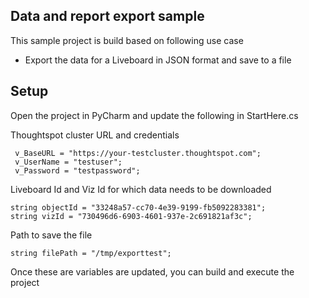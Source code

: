 ## Data and report export sample

This sample project is build based on following use case
 - Export the data for a Liveboard in JSON format and save to a file

## Setup

Open the project in PyCharm and update the following in StartHere.cs

Thoughtspot cluster URL and credentials

```
 v_BaseURL = "https://your-testcluster.thoughtspot.com";
 v_UserName = "testuser";
 v_Password = "testpassword";
```

Liveboard Id and Viz Id for which data needs to be downloaded

```
string objectId = "33248a57-cc70-4e39-9199-fb5092283381";
string vizId = "730496d6-6903-4601-937e-2c691821af3c";
```

Path to save the file

```
string filePath = "/tmp/exporttest";
```

Once these are variables are updated, you can build and execute the project